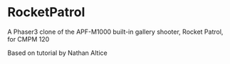 # RocketPatrol
A Phaser3 clone of the APF-M1000 built-in gallery shooter, Rocket Patrol, for CMPM 120

Based on tutorial by Nathan Altice
